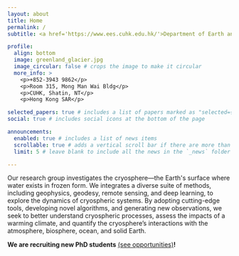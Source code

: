 ```yaml
---
layout: about
title: Home
permalink: /
subtitle: <a href='https://www.ees.cuhk.edu.hk/'>Department of Earth and Environmental Sciences</a>, <a href='https://www.sci.cuhk.edu.hk/'>Faculty of Science</a>, <a href='https://www.cuhk.edu.hk/'>The Chinese University of Hong Kong</a>

profile:
  align: bottom
  image: greenland_glacier.jpg
  image_circular: false # crops the image to make it circular
  more_info: >
    <p>+852-3943 9862</p>
    <p>Room 315, Mong Man Wai Bldg</p>
    <p>CUHK, Shatin, NT</p>
    <p>Hong Kong SAR</p>

selected_papers: true # includes a list of papers marked as "selected={true}"
social: true # includes social icons at the bottom of the page

announcements:
  enabled: true # includes a list of news items
  scrollable: true # adds a vertical scroll bar if there are more than 3 news items
  limit: 5 # leave blank to include all the news in the `_news` folder

---
```


Our research group investigates the cryosphere—the Earth's surface where water exists in frozen form.
We integrates a diverse suite of methods, including geophysics, geodesy, remote sensing, and deep learning, to explore the dynamics of cryospheric systems. By adopting cutting-edge tools, developing novel algorithms, and generating new observations, we seek to better understand cryospheric processes, assess the impacts of a warming climate, and quantify the cryosphere’s interactions with the atmosphere, biosphere, ocean, and solid Earth.

**We are recruiting new PhD students** [(see opportunities)](/opportunties/)**!** 
